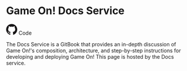 # Game On! Docs Service

<a href='https://github.com/gameontext/gameon-concierge'><img src="/images/github.png" width="30px" /></a> Code

The Docs Service is a GitBook that provides an in-depth discussion of Game On!'s composition, architecture, and step-by-step instructions
for developing and deploying Game On! This page is hosted by the Docs service.